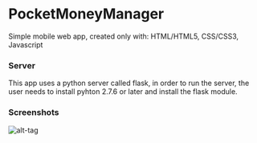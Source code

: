PocketMoneyManager
==================

Simple mobile web app, created only with: HTML/HTML5, CSS/CSS3, Javascript

<h3>Server</h3>
<p>This app uses a python server called flask, in order to run the server, the user needs to install pyhton 2.7.6 or later 
and install the flask module.</p>

<h3>Screenshots</h3>

![alt-tag](https://github.com/encreddesign/PocketMoneyManager/tree/master/screenshots/normal.png)
